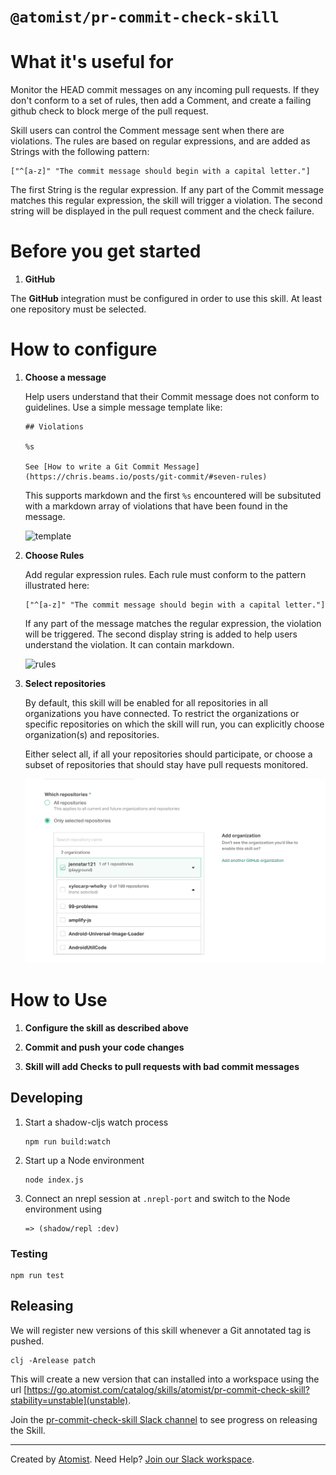 # `@atomist/pr-commit-check-skill`

<!---atomist-skill-readme:start--->

# What it's useful for

Monitor the HEAD commit messages on any incoming pull requests. If they don't conform to a set of rules, then
add a Comment, and create a failing github check to block merge of the pull request.

Skill users can control the Comment message sent when there are violations. The rules are based on regular
expressions, and are added as Strings with the following pattern:

```
["^[a-z]" "The commit message should begin with a capital letter."]
```

The first String is the regular expression. If any part of the Commit message matches this regular expression,
the skill will trigger a violation. The second string
will be displayed in the pull request comment and the check failure.

# Before you get started

1.  **GitHub**

The **GitHub** integration must be configured in order to use this skill.
At least one repository must be selected.

# How to configure

1.  **Choose a message**

    Help users understand that their Commit message does not conform to guidelines. Use a simple message template like:

    ```
    ## Violations

    %s

    See [How to write a Git Commit Message](https://chris.beams.io/posts/git-commit/#seven-rules)
    ```

    This supports markdown and the first `%s` encountered will be subsituted with a markdown array of violations that have been
    found in the message.

    ![template](docs/image/template.png)

2.  **Choose Rules**

    Add regular expression rules. Each rule must conform to the pattern illustrated here:

    ```
    ["^[a-z]" "The commit message should begin with a capital letter."]
    ```

    If any part of the message matches the regular expression, the violation will be triggered. The second display
    string is added to help users understand the violation. It can contain markdown.

    ![rules](docs/image/rules.png)

3.  **Select repositories**

    By default, this skill will be enabled for all repositories in all organizations you have connected. To restrict
    the organizations or specific repositories on which the skill will run, you can explicitly
    choose organization(s) and repositories.

    Either select all, if all your repositories should participate, or choose a subset of repositories that should
    stay have pull requests monitored.

    ![repo-filter](docs/images/repo-filter.png)

# How to Use

1. **Configure the skill as described above**

2. **Commit and push your code changes**

3. **Skill will add Checks to pull requests with bad commit messages**

<!---atomist-skill-readme:end--->

## Developing

1.  Start a shadow-cljs watch process

    ```
    npm run build:watch
    ```

2.  Start up a Node environment

    ```
    node index.js
    ```

3.  Connect an nrepl session at `.nrepl-port` and switch to the Node environment using

    ```
    => (shadow/repl :dev)
    ```

### Testing

```
npm run test
```

## Releasing

We will register new versions of this skill whenever a Git annotated tag is pushed.

```
clj -Arelease patch
```

This will create a new version that can installed into a workspace using the url
[https://go.atomist.com/catalog/skills/atomist/pr-commit-check-skill?stability=unstable](unstable).

Join the [pr-commit-check-skill Slack channel](https://atomist-community.slack.com/archives/C01616DNDN3) to see progress on releasing the Skill.

[unstable]: https://go.atomist.com/catalog/skills/atomist/pr-commit-check-skill?stability=unstable

---

Created by [Atomist][atomist].
Need Help? [Join our Slack workspace][slack].

[atomist]: https://atomist.com/ "Atomist - How Teams Deliver Software"
[slack]: https://join.atomist.com/ "Atomist Community Slack"
